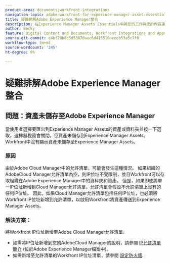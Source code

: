 ```yaml
---
product-area: documents;workfront-integrations
navigation-topic: adobe-workfront-for-experince-manager-asset-essentials
title: 疑難排解Adobe Experience Manager整合
description: 在Experience Manager Assets Essentials中將您的工作與您的內容連線起來 — 編輯我。
author: Becky
feature: Digital Content and Documents, Workfront Integrations and Apps
source-git-commit: e4bf79b8c5d53870aec6d415510acccb53a5c7f6
workflow-type: tm+mt
source-wordcount: '245'
ht-degree: 0%

---
```


# 疑難排解Adobe Experience Manager整合

## 問題：資產未儲存至Adobe Experience Manager

當使用者選擇要匯出到Experience Manager Assets的資產或資料夾並按一下選取，選擇器視窗會關閉，但資產未儲存到Experience Manager Assets。 Workfront中沒有顯示資產未儲存至Experience Manager Assets。

### 原因

由於Adobe Cloud Manager中的允許清單，可能會發生這種情況。 如果組織的AdobeCloud Manager允許清單為空，則IP位址不受限制，並且Workfront可以存取組織在Adobe Experience Manager中的資料夾和資產。 但是，如果即使將單一IP位址新增到Cloud Manager允許清單，允許清單會假設不允許清單上沒有的任何IP位址。 因此，如果Cloud Manager允許清單包括任何IP位址，也必須將Workfront IP位址新增到允許清單，以啟用Workfront將資產傳送到Experience Manager Assets。

### 解決方案：

將Workfront IP位址新增至Adobe Cloud Manager允許清單。

* 如需將IP位址新增到您的AdobeCloud Manager的說明，請參閱 [IP允許清單簡介](https://experienceleague.adobe.com/docs/experience-manager-cloud-service/content/implementing/using-cloud-manager/ip-allow-lists/introduction.html?lang=en) (位於Adobe Experience Manager檔案中)。
* 如需新增至允許清單的Workfront IP位址清單，請參閱 [設定防火牆](/help/quicksilver/administration-and-setup/get-started-wf-administration/configure-your-firewall.md).


